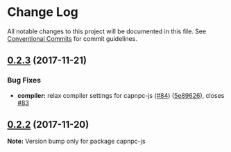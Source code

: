 # Change Log

All notable changes to this project will be documented in this file.
See [Conventional Commits](https://conventionalcommits.org) for commit guidelines.

<a name="0.2.3"></a>
## [0.2.3](https://github.com/jdiaz5513/capnp-ts/compare/v0.2.2...v0.2.3) (2017-11-21)


### Bug Fixes

* **compiler:** relax compiler settings for capnpc-js ([#84](https://github.com/jdiaz5513/capnp-ts/issues/84)) ([5e89626](https://github.com/jdiaz5513/capnp-ts/commit/5e89626)), closes [#83](https://github.com/jdiaz5513/capnp-ts/issues/83)




<a name="0.2.2"></a>
## [0.2.2](https://github.com/jdiaz5513/capnp-ts/compare/v0.2.1...v0.2.2) (2017-11-20)




**Note:** Version bump only for package capnpc-js
